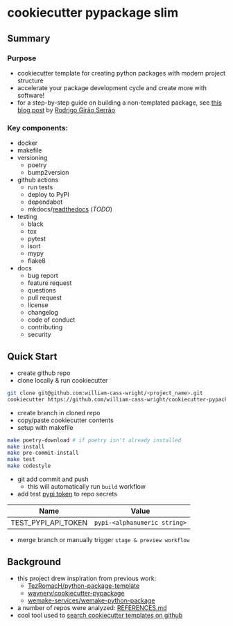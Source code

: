 # cookiecutter pypackage slim

## Summary
### Purpose
- cookiecutter template for creating python packages with modern project structure
- accelerate your package development cycle and create more with software!
- for a step-by-step guide on building a non-templated package, see [this blog post](https://mathspp.com/blog/how-to-create-a-python-package-in-2022) by [Rodrigo Girão Serrão](https://github.com/rodrigogiraoserrao)

### Key components:
- docker
- makefile
- versioning
	- poetry
	- bump2version
- github actions
	- run tests
	- deploy to PyPI
	- dependabot
	- mkdocs/[readthedocs] (*TODO*)
- testing
	- black
	- tox
	- pytest
	- isort
	- mypy
	- flake8
- docs
	- bug report
	- feature request
	- questions
	- pull request
	- license
	- changelog
	- code of conduct
	- contributing
	- security

[readthedocs]: https://github.com/readthedocs/readthedocs.org

## Quick Start
- create github repo 
- clone locally & run cookiecutter
```bash
git clone git@github.com:william-cass-wright/<project_name>.git
cookiecutter https://github.com/william-cass-wright/cookiecutter-pypackage-slim.git _<project_name>
```
- create branch in cloned repo
- copy/paste cookiecutter contents
- setup with makefile
```bash
make poetry-download # if poetry isn't already installed
make install
make pre-commit-install
make test
make codestyle
```

- git add commit and push
	- this will automatically run `build` workflow
- add test [pypi token] to repo secrets

| Name | Value |
| ---- | ---- |
| TEST_PYPI_API_TOKEN | `pypi-<alphanumeric string>` |

- merge branch or manually trigger `stage & preview workflow` 

[pypi token]: https://pypi.org/help/#apitoken

## Background
- this project drew inspiration from previous work:
	- [TezRomacH/python-package-template]
	- [waynerv/cookiecutter-pypackage]
	- [wemake-services/wemake-python-package]
- a number of repos were analyzed: [REFERENCES.md]
- cool tool used to [search cookiecutter templates on github]

[TezRomacH/python-package-template]: https://github.com/TezRomacH/python-package-template
[waynerv/cookiecutter-pypackage]: https://github.com/waynerv/cookiecutter-pypackage
[wemake-services/wemake-python-package]: https://github.com/wemake-services/wemake-python-package
[REFERENCES.md]: /references/REFERENCES.md
[search cookiecutter templates on github]:http://cookiecutter-templates.sebastianruml.name/